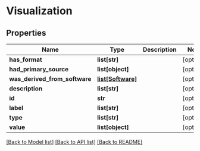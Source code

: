 # Visualization

## Properties
Name | Type | Description | Notes
------------ | ------------- | ------------- | -------------
**has_format** | **list[str]** |  | [optional] 
**had_primary_source** | **list[object]** |  | [optional] 
**was_derived_from_software** | [**list[Software]**](Software.md) |  | [optional] 
**description** | **list[str]** |  | [optional] 
**id** | **str** |  | [optional] 
**label** | **list[str]** |  | [optional] 
**type** | **list[str]** |  | [optional] 
**value** | **list[object]** |  | [optional] 

[[Back to Model list]](../README.md#documentation-for-models) [[Back to API list]](../README.md#documentation-for-api-endpoints) [[Back to README]](../README.md)


